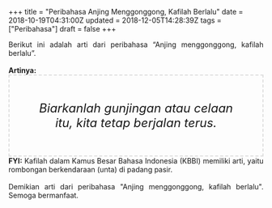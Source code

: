 +++
title = "Peribahasa Anjing Menggonggong, Kafilah Berlalu"
date = 2018-10-19T04:31:00Z
updated = 2018-12-05T14:28:39Z
tags = ["Peribahasa"]
draft = false
+++

<div dir="ltr" style="text-align: left;" trbidi="on"><div style="text-align: justify;">Berikut ini adalah arti dari peribahasa “Anjing menggonggong, kafilah berlalu”.</div><br /><div style="text-align: justify;"><b>Artinya:</b></div><div style="border: 2px dashed #ddd; font-size: 24px; height: auto; margin: 0 auto; padding: 50px; text-align: center; width: auto;"><i>Biarkanlah gunjingan atau celaan itu, kita tetap berjalan terus.</i></div><div style="text-align: justify;"><b>FYI:</b> Kafilah dalam Kamus Besar Bahasa Indonesia (KBBI) memiliki arti, yaitu rombongan berkendaraan (unta) di padang pasir.<br /><br /></div><div style="text-align: justify;">Demikian arti dari peribahasa "Anjing menggonggong, kafilah berlalu". Semoga bermanfaat.</div></div>

